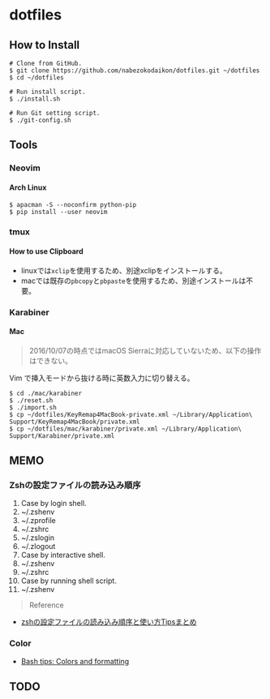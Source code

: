 # dotfiles
## How to Install
```
# Clone from GitHub.
$ git clone https://github.com/nabezokodaikon/dotfiles.git ~/dotfiles
$ cd ~/dotfiles

# Run install script.
$ ./install.sh

# Run Git setting script.
$ ./git-config.sh
```


## Tools
### Neovim
#### Arch Linux
```
$ apacman -S --noconfirm python-pip 
$ pip install --user neovim
```

### tmux
#### How to use Clipboard
* linuxでは`xclip`を使用するため、別途xclipをインストールする。
* macでは既存の`pbcopy`と`pbpaste`を使用するため、別途インストールは不要。

### Karabiner
#### Mac
>2016/10/07の時点ではmacOS Sierraに対応していないため、以下の操作はできない。

Vim で挿入モードから抜ける時に英数入力に切り替える。
```
$ cd ./mac/karabiner
$ ./reset.sh
$ ./import.sh
$ cp ~/dotfiles/KeyRemap4MacBook-private.xml ~/Library/Application\ Support/KeyRemap4MacBook/private.xml
$ cp ~/dotfiles/mac/karabiner/private.xml ~/Library/Application\ Support/Karabiner/private.xml
```


## MEMO
### Zshの設定ファイルの読み込み順序
1. Case by login shell.
  1. ~/.zshenv
  1. ~/.zprofile
  1. ~/.zshrc
  1. ~/.zslogin
  1. ~/.zlogout
1. Case by interactive shell.
  1. ~/.zshenv
  1. ~/.zshrc
1. Case by running shell script.
  1. ~/.zshenv

>Reference
* [zshの設定ファイルの読み込み順序と使い方Tipsまとめ](http://qiita.com/muran001/items/7b104d33f5ea3f75353f)

### Color
* [Bash tips: Colors and formatting](http://misc.flogisoft.com/bash/tip_colors_and_formatting)


## TODO
